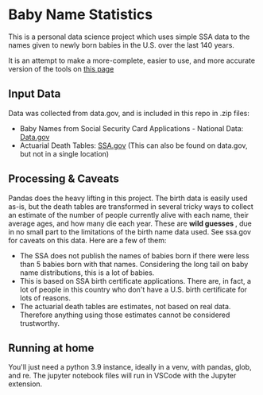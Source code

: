 # Baby Name Statistics

This is a personal data science project which uses simple SSA data to the names given to newly born babies in the U.S. over the last 140 years. 

It is an attempt to make a more-complete, easier to use, and more accurate version of the tools on <a href="https://www.ssa.gov/oact/babynames/index.html">this page</a>

## Input Data
Data was collected from data.gov, and is included in this repo in .zip files:

* Baby Names from Social Security Card Applications - National Data: <a href="https://catalog.data.gov/dataset/baby-names-from-social-security-card-applications-national-data">Data.gov</a>
* Actuarial Death Tables: <a href="https://www.ssa.gov/oact/HistEst/Death/2014/DeathProbabilities2014.html">SSA.gov</a> (This can also be found on data.gov, but not in a single location)

## Processing & Caveats

Pandas does the heavy lifting in this project. The birth data is easily used as-is, but the death tables are transformed in several tricky ways to collect an estimate of the number of people currently alive with each name, their average ages, and how many die each year. These are <strong> wild guesses </strong>, due in no small part to the limitations of the birth name data used. See ssa.gov for caveats on this data. Here are a few of them:

* The SSA does not publish the names of babies born if there were less than 5 babies born with that names. Considering the long tail on baby name distributions, this is a lot of babies.
* This is based on SSA birth certificate applications. There are, in fact, a lot of people in this country who don't have a U.S. birth certificate for lots of reasons.
* The actuarial death tables are estimates, not based on real data. Therefore anything using those estimates cannot be considered trustworthy.

## Running at home

You'll just need a python 3.9 instance, ideally in a venv, with pandas, glob, and re. The jupyter notebook files will run in VSCode with the Jupyter extension.